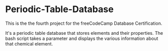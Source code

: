 # Periodic-Table-Database
This is the the fourth project for the freeCodeCamp Database Certification.

It's a periodic table database that stores elements and their properties. The bash script takes a parameter and displays the various information about that chemical element.
